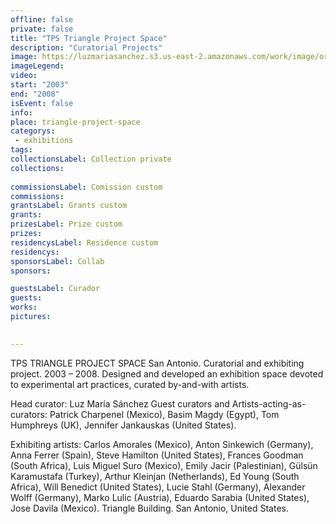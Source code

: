 ```yaml
---
offline: false
private: false
title: "TPS Triangle Project Space"
description: "Curatorial Projects"
image: https://luzmariasanchez.s3.us-east-2.amazonaws.com/work/image/original/wm_vi01.jpg
imageLegend: 
video: 
start: "2003"
end: "2008"
isEvent: false
info: 
place: triangle-project-space
categorys:
 - exhibitions
tags:
collectionsLabel: Collection private
collections:
 
commissionsLabel: Comission custom
commissions:
grantsLabel: Grants custom
grants:
prizesLabel: Prize custom
prizes:
residencysLabel: Residence custom
residencys:
sponsorsLabel: Collab
sponsors:

guestsLabel: Curador
guests:
works:
pictures:
 

---
```


TPS TRIANGLE PROJECT SPACE 
San Antonio. 
Curatorial and exhibiting project.
2003 – 2008. 
Designed and developed an exhibition space devoted to experimental art practices, curated by-and-with artists. 

Head curator: Luz María Sánchez
Guest curators and Artists-acting-as-curators: Patrick Charpenel (Mexico), Basim Magdy (Egypt), Tom Humphreys (UK), Jennifer Jankauskas (United States). 

Exhibiting artists: Carlos Amorales (Mexico), Anton Sinkewich (Germany), Anna Ferrer (Spain), Steve Hamilton (United States), Frances Goodman (South Africa), Luis Miguel Suro (Mexico), Emily Jacir (Palestinian), Gülsün Karamustafa (Turkey), Arthur Kleinjan (Netherlands), Ed Young (South Africa), Will Benedict (United States), Lucie Stahl (Germany), Alexander Wolff (Germany), Marko Lulic (Austria), Eduardo Sarabia (United States), Jose Davila (Mexico).
Triangle Building. San Antonio, United States.
